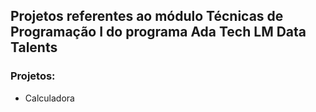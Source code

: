 

## Projetos referentes ao módulo Técnicas de Programação I do programa Ada Tech LM Data Talents

### Projetos:

- Calculadora